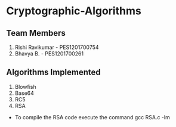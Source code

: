 # Cryptographic-Algorithms

## Team Members
1. Rishi Ravikumar - PES1201700754
2. Bhavya B.       - PES1201700261

## Algorithms Implemented
1. Blowfish
2. Base64 
3. RC5
4. RSA
- To compile the RSA code execute the command gcc RSA.c -lm


